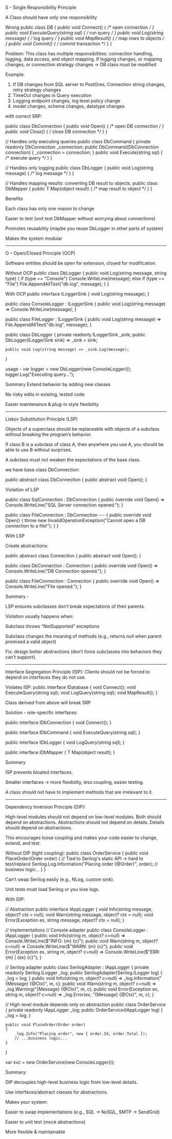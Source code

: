 
S - Single Responsibility Principle

A Class should have only one responsibility

Wrong
public class DB
{
    public void Connect() { /* open connection */ }
    public void ExecuteQuery(string sql) { /* run query */ }
    public void Log(string message) { /* log query */ }
    public void MapResult() { /* map rows to objects */ }
    public void Commit() { /* commit transaction */ }
}

Problem: This class has multiple responsibilities: connection handling, 
	logging, data access, and object mapping.
	If logging changes, or mapping changes, or connection strategy changes → 
	DB class must be modified

Example:
1. If DB changes from SQL server to PostGres, Connection string changes, 
	retry strategy changes
2. TimeOut changes in Query execution
3. Logging endpoint changes, log level policy change
4. model changes, schema changes, datatype changes

with correct SRP:

public class DbConnection
{
    public void Open() { /* open DB connection */ }
    public void Close() { /* close DB connection */ }
}

// Handles only executing queries
public class DbCommand
{
    private readonly DbConnection _connection;
    public DbCommand(DbConnection connection)
    {
        _connection = connection;
    }
    public void Execute(string sql) { /* execute query */ }
}

// Handles only logging
public class DbLogger
{
    public void Log(string message) { /* log message */ }
}

// Handles mapping results: converting DB result to objects.
public class DbMapper
{
    public T Map<T>(object result) { /* map result to object */ }
}

Benefits

Each class has only one reason to change

Easier to test (unit test DbMapper without worrying about connections)

Promotes reusability (maybe you reuse DbLogger in other parts of system)

Makes the system modular



------------------------

O – Open/Closed Principle (OCP)

Software entities should be open for extension, closed for modification.

Without OCP
public class DbLogger
{
    public void Log(string message, string type)
    {
        if (type == "Console")
            Console.WriteLine(message);
        else if (type == "File")
            File.AppendAllText("db.log", message);
    }
}

With OCP
public interface ILoggerSink
{
    void Log(string message);
}

public class ConsoleLogger : ILoggerSink
{
    public void Log(string message) => Console.WriteLine(message);
}

public class FileLogger : ILoggerSink
{
    public void Log(string message) => File.AppendAllText("db.log", message);
}

public class DbLogger
{
    private readonly ILoggerSink _sink;
    public DbLogger(ILoggerSink sink) => _sink = sink;

    public void Log(string message) => _sink.Log(message);
}

usage - 
var logger = new DbLogger(new ConsoleLogger());
logger.Log("Executing query...");

Summary
Extend behavior by adding new classes

No risky edits in existing, tested code

Easier maintenance & plug-in style flexibility


----------------------------------

Liskov Substitution Principle (LSP)


Objects of a superclass should be replaceable with objects of a subclass without breaking the program’s behavior.

If class B is a subclass of class A, then anywhere you use A, you should be able to use B without surprises.

A subclass must not weaken the expectations of the base class.


we have base class DbConnection:

public abstract class DbConnection
{
    public abstract void Open();
}


Violation of LSP

public class SqlConnection : DbConnection
{
    public override void Open() => Console.WriteLine("SQL Server connection opened.");
}

public class FileConnection : DbConnection --- 
{
    public override void Open()
    {
        throw new InvalidOperationException("Cannot open a DB connection to a file!");
    }
}


With LSP

Create abstractions:

public abstract class Connection
{
    public abstract void Open();
}

public class DbConnection : Connection
{
    public override void Open() => Console.WriteLine("DB Connection opened.");
}

public class FileConnection : Connection
{
    public override void Open() => Console.WriteLine("File opened.");
}

Summary - 

LSP ensures subclasses don’t break expectations of their parents.

Violation usually happens when:

Subclass throws “NotSupported” exceptions

Subclass changes the meaning of methods (e.g., returns null when parent promised a valid object)

Fix: design better abstractions (don’t force subclasses into behaviors they can’t support).

----------------------------------------


Interface Segregation Principle (ISP):
Clients should not be forced to depend on interfaces they do not use.

Violates ISP:
public interface IDatabase
{
    void Connect();
    void ExecuteQuery(string sql);
    void LogQuery(string sql);
    void MapResult();
}

Class derived from above will break SRP

Solution - role-specific interfaces:

public interface IDbConnection
{
    void Connect();
}

public interface IDbCommand
{
    void ExecuteQuery(string sql);
}

public interface IDbLogger
{
    void LogQuery(string sql);
}

public interface IDbMapper
{
    T Map<T>(object result);
}


Summary

ISP prevents bloated interfaces.

Smaller interfaces → more flexibility, less coupling, easier testing.

A class should not have to implement methods that are irrelevant to it.


------------------------------------------

Dependency Inversion Principle (DIP):

High-level modules should not depend on low-level modules. Both should depend on abstractions.
Abstractions should not depend on details. Details should depend on abstractions.

This encourages loose coupling and makes your code easier to change, extend, and test.

Without DIP (tight coupling):
public class OrderService
{
    public void PlaceOrder(Order order)
    {
        // Tied to Serilog's static API → hard to test/replace
        Serilog.Log.Information("Placing order {@Order}", order);
        // business logic...
    }
}

Can’t swap Serilog easily (e.g., NLog, custom sink).

Unit tests must load Serilog or you lose logs.



With DIP:

// Abstraction
public interface IAppLogger
{
    void Info(string message, object? ctx = null);
    void Warn(string message, object? ctx = null);
    void Error(Exception ex, string message, object? ctx = null);
}

// Implementations
// Console adapter
public class ConsoleLogger : IAppLogger
{
    public void Info(string m, object? c=null)  => Console.WriteLine($"INFO: {m} {c}");
    public void Warn(string m, object? c=null)  => Console.WriteLine($"WARN: {m} {c}");
    public void Error(Exception ex, string m, object? c=null) => 
        Console.WriteLine($"ERR: {m} | {ex} {c}");
}

// Serilog adapter
public class SerilogAdapter : IAppLogger
{
    private readonly Serilog.ILogger _log;
    public SerilogAdapter(Serilog.ILogger log) { _log = log; }
    public void Info(string m, object? c=null)  => _log.Information("{Message} {@Ctx}", m, c);
    public void Warn(string m, object? c=null)  => _log.Warning("{Message} {@Ctx}", m, c);
    public void Error(Exception ex, string m, object? c=null) => _log.Error(ex, "{Message} {@Ctx}", m, c);
}


// High-level module depends only on abstraction
public class OrderService
{
    private readonly IAppLogger _log;
    public OrderService(IAppLogger log) { _log = log; }

    public void PlaceOrder(Order order)
    {
        _log.Info("Placing order", new { order.Id, order.Total });
        // ...business logic...
    }
}

var svc = new OrderService(new ConsoleLogger());

Summary:

DIP decouples high-level business logic from low-level details.

Use interfaces/abstract classes for abstractions.

Makes your system:

Easier to swap implementations (e.g., SQL → NoSQL, SMTP → SendGrid)

Easier to unit test (mock abstractions)

More flexible & maintainable















